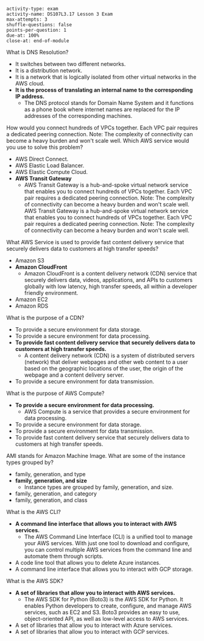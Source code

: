 ```c-lms
activity-type: exam
activity-name: DS107L3.17 Lesson 3 Exam
max-attempts: 3
shuffle-questions: false
points-per-question: 1
due-at: 100%
close-at: end-of-module
```

What is DNS Resolution?
- It switches between two different networks.
- It is a distribution network.
- It is a network that is logically isolated from other virtual networks in the AWS cloud. 
- **It is the process of translating an internal name to the corresponding IP address.**
    * The DNS protocol stands for Domain Name System and it functions as a phone book where internet names are replaced for the IP addresses of the corresponding machines.

How would you connect hundreds of VPCs together. Each VPC pair requires a dedicated peering connection. Note: The complexity of connectivity can become a heavy burden and won't scale well. Which AWS service would you use to solve this problem?
- AWS Direct Connect.
- AWS Elastic Load Balancer.
- AWS Elastic Compute Cloud.
- **AWS Transit Gateway**
    * AWS Transit Gateway is a hub-and-spoke virtual network service that enables you to connect hundreds of VPCs together. Each VPC pair requires a dedicated peering connection. Note: The complexity of connectivity can become a heavy burden and won't scale well. AWS Transit Gateway is a hub-and-spoke virtual network service that enables you to connect hundreds of VPCs together. Each VPC pair requires a dedicated peering connection. Note: The complexity of connectivity can become a heavy burden and won't scale well.

What AWS Service is used to provide fast content delivery service that securely delivers data to customers at high transfer speeds?
- Amazon S3
- **Amazon CloudFront**
    * Amazon CloudFront is a content delivery network (CDN) service that securely delivers data, videos, applications, and APIs to customers globally with low latency, high transfer speeds, all within a developer friendly environment.
- Amazon EC2
- Amazon RDS

What is the purpose of a CDN?
- To provide a secure environment for data storage.
- To provide a secure environment for data processing.
- **To provide fast content delivery service that securely delivers data to customers at high transfer speeds.**
    * A content delivery network (CDN) is a system of distributed servers (network) that deliver webpages and other web content to a user based on the geographic locations of the user, the origin of the webpage and a content delivery server.
- To provide a secure environment for data transmission.

What is the purpose of AWS Compute?
- **To provide a secure environment for data processing.**
    * AWS Compute is a service that provides a secure environment for data processing.
- To provide a secure environment for data storage.
- To provide a secure environment for data transmission.
- To provide fast content delivery service that securely delivers data to customers at high transfer speeds.

AMI stands for Amazon Machine Image. What are some of the instance types grouped by? 
- family, generation, and type
- **family, generation, and size**
    * Instance types are grouped by family, generation, and size.
- family, generation, and category
- family, generation, and class

What is the AWS CLI?
- **A command line interface that allows you to interact with AWS services.**
    * The AWS Command Line Interface (CLI) is a unified tool to manage your AWS services. With just one tool to download and configure, you can control multiple AWS services from the command line and automate them through scripts.
- A code line tool that allows you to delete Azure instances.
- A command line interface that allows you to interact with GCP storage.

What is the AWS SDK?
- **A set of libraries that allow you to interact with AWS services.**
    * The AWS SDK for Python (Boto3) is the AWS SDK for Python. It enables Python developers to create, configure, and manage AWS services, such as EC2 and S3. Boto3 provides an easy to use, object-oriented API, as well as low-level access to AWS services.
- A set of libraries that allow you to interact with Azure services.
- A set of libraries that allow you to interact with GCP services.